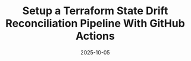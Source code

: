 ---
title: Setup a Terraform State Drift Reconciliation Pipeline With GitHub Actions
description: Learn how to build an automated reconciliation pipeline with GitHub Actions to periodically detect and correct discrepancies between your Terraform state and your actual infrastructure.
slug: terraform-drift-reconcile-pipeline
date: 2025-10-05
categories:
- How-To
---